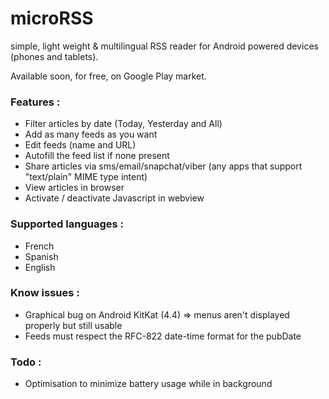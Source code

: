 # microRSS
simple, light weight &amp; multilingual RSS reader for Android powered devices (phones and tablets).

Available soon, for free, on Google Play market.

### Features :
- Filter articles by date (Today, Yesterday and All)
- Add as many feeds as you want
- Edit feeds (name and URL)
- Autofill the feed list if none present
- Share articles via sms/email/snapchat/viber (any apps that support "text/plain" MIME type intent)
- View articles in browser
- Activate / deactivate Javascript in webview

### Supported languages :
- French
- Spanish
- English

### Know issues :
- Graphical bug on Android KitKat (4.4) => menus aren't displayed properly but still usable
- Feeds must respect the RFC-822 date-time format for the pubDate

### Todo :
- Optimisation to minimize battery usage while in background
